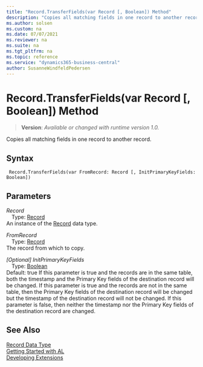 ```yaml
---
title: "Record.TransferFields(var Record [, Boolean]) Method"
description: "Copies all matching fields in one record to another record."
ms.author: solsen
ms.custom: na
ms.date: 07/07/2021
ms.reviewer: na
ms.suite: na
ms.tgt_pltfrm: na
ms.topic: reference
ms.service: "dynamics365-business-central"
author: SusanneWindfeldPedersen
---
```

[//]: # (START>DO_NOT_EDIT)
[//]: # (IMPORTANT:Do not edit any of the content between here and the END>DO_NOT_EDIT.)
[//]: # (Any modifications should be made in the .xml files in the ModernDev repo.)
# Record.TransferFields(var Record [, Boolean]) Method
> **Version**: _Available or changed with runtime version 1.0._

Copies all matching fields in one record to another record.


## Syntax
```AL
 Record.TransferFields(var FromRecord: Record [, InitPrimaryKeyFields: Boolean])
```
## Parameters
*Record*  
&emsp;Type: [Record](record-data-type.md)  
An instance of the [Record](record-data-type.md) data type.  

*FromRecord*  
&emsp;Type: [Record](record-data-type.md)  
The record from which to copy.
          
*[Optional] InitPrimaryKeyFields*  
&emsp;Type: [Boolean](../boolean/boolean-data-type.md)  
Default: true
If this parameter is true and the records are in the same table, both the timestamp and the Primary Key fields of the destination record will be changed.
If this parameter is true and the records are not in the same table, then the Primary Key fields of the destination record will be changed but the timestamp of the destination record will not be changed.
If this parameter is false, then neither the timestamp nor the Primary Key fields of the destination record are changed.
          



[//]: # (IMPORTANT: END>DO_NOT_EDIT)
## See Also
[Record Data Type](record-data-type.md)  
[Getting Started with AL](../../devenv-get-started.md)  
[Developing Extensions](../../devenv-dev-overview.md)